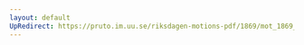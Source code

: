 ```yaml
---
layout: default
UpRedirect: https://pruto.im.uu.se/riksdagen-motions-pdf/1869/mot_1869__ak__27.pdf
---
```

